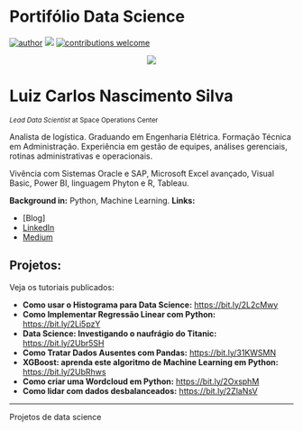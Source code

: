 # Portifólio Data Science
[![author](https://img.shields.io/badge/author-Lcarlosns-red.svg)](https://www.linkedin.com/in/lcarlosnsilva) [![](https://img.shields.io/badge/python-3.7+-blue.svg)](https://www.python.org/downloads/release/python-365/) [![contributions welcome](https://img.shields.io/badge/contributions-welcome-brightgreen.svg?style=flat)](https://github.com/lcarlosns/Data-science/issues)

<p align="center">
  <img src="b![banner](https://user-images.githubusercontent.com/85076250/120119421-fae77180-c16d-11eb-9929-0e8308203b69.png)
anner.png" >
</p>

# Luiz Carlos Nascimento Silva
<sub>*Lead Data Scientist* at Space Operations Center</sub>

Analista de logística. Graduando em Engenharia Elétrica. Formação Técnica em Administração. Experiência em gestão de equipes, análises gerenciais, rotinas administrativas e operacionais. 

Vivência com Sistemas Oracle e SAP, Microsoft Excel avançado, Visual Basic, Power BI, linguagem Phyton e R, Tableau. 

**Background in:** Python, Machine Learning.
**Links:**
* [Blog]
* [LinkedIn](www.linkedin.com/in/lcarlosnsilva)
* [Medium](https://www.medium.com)


## Projetos:
Veja os tutoriais publicados:

* **Como usar o Histograma para Data Science:** https://bit.ly/2L2cMwy
* **Como Implementar Regressão Linear com Python:** https://bit.ly/2Li5pzY
* **Data Science: Investigando o naufrágio do Titanic:** https://bit.ly/2Ubr5SH
* **Como Tratar Dados Ausentes com Pandas:** https://bit.ly/31KWSMN
* **XGBoost: aprenda este algoritmo de Machine Learning em Python:** https://bit.ly/2UbRhws
* **Como criar uma Wordcloud em Python:** https://bit.ly/2OxsphM
* **Como lidar com dados desbalanceados:** https://bit.ly/2ZlaNsV

---




Projetos de data science
